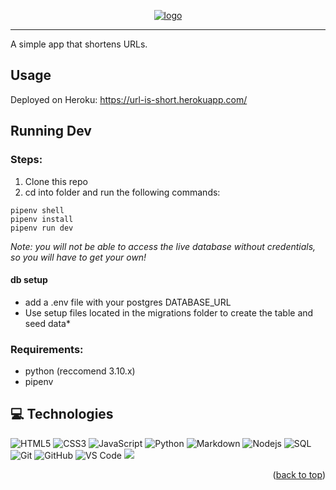 <p align="center">
  <a href="https://url-is-short.herokuapp.com/">
  <img alt="logo" src="https://i.imgur.com/euVUyOO.png" />
  </a>
</p>

---

A simple app that shortens URLs.

## Usage

Deployed on Heroku: https://url-is-short.herokuapp.com/

## Running Dev
### Steps:
1. Clone this repo
2. cd into folder and run the following commands:
```
pipenv shell
pipenv install
pipenv run dev
``` 

*Note: you will not be able to access the live database without credentials, so you will have to get your own!*
#### db setup
- add a .env file with your postgres DATABASE_URL
- Use setup files located in the migrations folder to create the table and seed data*

### Requirements:
- python (reccomend 3.10.x)
- pipenv

## 💻 Technologies

![HTML5](https://img.shields.io/badge/-HTML5-%23E44D27?style=flat-square&logo=html5&logoColor=ffffff)
![CSS3](https://img.shields.io/badge/-CSS3-%231572B6?style=flat-square&logo=css3)
![JavaScript](https://img.shields.io/badge/-JavaScript-%23F7DF1C?style=flat-square&logo=javascript&logoColor=000000&labelColor=%23F7DF1C&color=%23FFCE5A)
![Python](http://img.shields.io/badge/-Python-3776AB?style=flat-square&logo=python&logoColor=ffffff)
![Markdown](https://img.shields.io/badge/-Markdown-000000?style=flat-square&logo=markdown)
![Nodejs](https://img.shields.io/badge/-Nodejs-339933?style=flat-square&logo=Node.js&logoColor=ffffff)
![SQL](https://img.shields.io/badge/-MySQL-F29111?style=flat&logo=mysql&logoColor=FFFFFF)
![Git](https://img.shields.io/badge/-Git-%23F05032?style=flat-square&logo=git&logoColor=%23ffffff)
![GitHub](https://img.shields.io/badge/-GitHub-181717?style=flat-square&logo=github)
![VS Code](http://img.shields.io/badge/-VS%20Code-007ACC?style=flat-square&logo=visual-studio-code&logoColor=ffffff)
<img src="http://img.shields.io/badge/-Heroku-430098?style=flat&logo=heroku&logoColor=white">

<p align="right">(<a href="#top">back to top</a>)</p>
